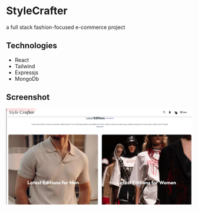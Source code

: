 # StyleCrafter
 a full stack fashion-focused e-commerce project
## Technologies
- React 
- Tailwind
- Expressjs
- MongoDb

## Screenshot 
![StyleCrafter screenshot](./stylecrafter_screenshot.png)
